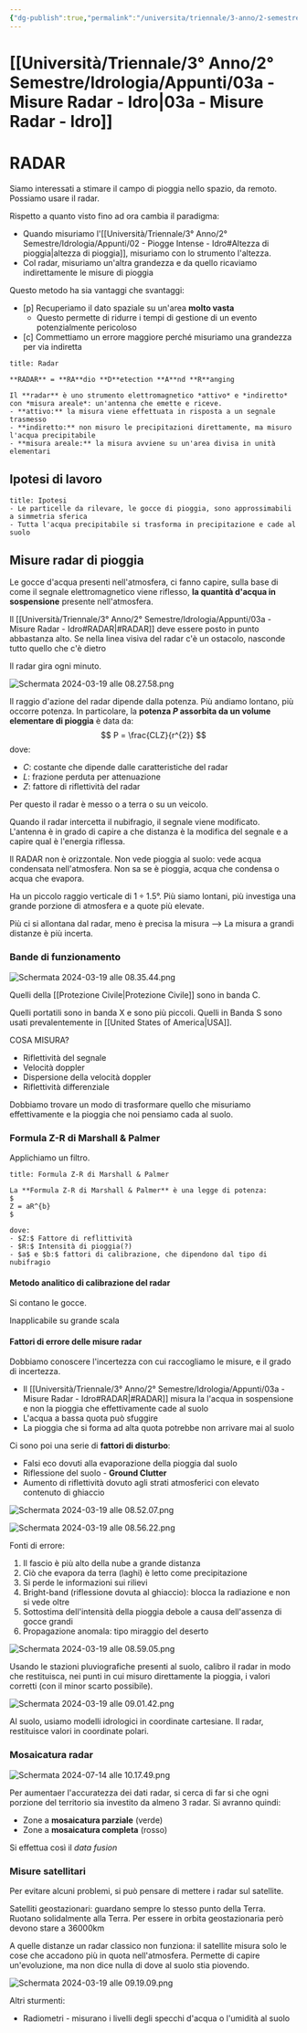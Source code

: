 ```yaml
---
{"dg-publish":true,"permalink":"/universita/triennale/3-anno/2-semestre/idrologia/appunti/03a-misure-radar-idro/"}
---
```


# [[Università/Triennale/3° Anno/2° Semestre/Idrologia/Appunti/03a - Misure Radar - Idro\|03a - Misure Radar - Idro]]



# RADAR

Siamo interessati a stimare il campo di pioggia nello spazio, da remoto. Possiamo usare il radar.

Rispetto a quanto visto fino ad ora cambia il paradigma: 
- Quando misuriamo l'[[Università/Triennale/3° Anno/2° Semestre/Idrologia/Appunti/02 - Piogge Intense - Idro#Altezza di pioggia\|altezza di pioggia]], misuriamo con lo strumento l'altezza.
- Col radar, misuriamo un'altra grandezza e da quello ricaviamo indirettamente le misure di pioggia

Questo metodo ha sia vantaggi che svantaggi:
- [p] Recuperiamo il dato spaziale su un'area **molto vasta**
	- Questo permette di ridurre i tempi di gestione di un evento potenzialmente pericoloso 
- [c] Commettiamo un errore maggiore perché misuriamo una grandezza per via indiretta

```ad-Definizione
title: Radar

**RADAR** = **RA**dio **D**etection **A**nd **R**anging

Il **radar** è uno strumento elettromagnetico *attivo* e *indiretto* con *misura areale*: un'antenna che emette e riceve.
- **attivo:** la misura viene effettuata in risposta a un segnale trasmesso
- **indiretto:** non misuro le precipitazioni direttamente, ma misuro l'acqua precipitabile
- **misura areale:** la misura avviene su un'area divisa in unità elementari

```

## Ipotesi di lavoro

```ad-tip
title: Ipotesi
- Le particelle da rilevare, le gocce di pioggia, sono approssimabili a simmetria sferica
- Tutta l'acqua precipitabile si trasforma in precipitazione e cade al suolo

```


## Misure radar di pioggia


Le gocce d'acqua presenti nell'atmosfera, ci fanno capire, sulla base di come il segnale elettromagnetico viene riflesso, **la quantità d'acqua in sospensione** presente nell'atmosfera.

Il [[Università/Triennale/3° Anno/2° Semestre/Idrologia/Appunti/03a - Misure Radar - Idro#RADAR\|#RADAR]] deve essere posto in punto abbastanza alto. Se nella linea visiva del radar c'è un ostacolo, nasconde tutto quello che c'è dietro

Il radar gira ogni minuto.


![Schermata 2024-03-19 alle 08.27.58.png](/img/user/Universit%C3%A0/Triennale/3%C2%B0%20Anno/2%C2%B0%20Semestre/Idrologia/Appunti/allegati/allegati/Schermata%202024-03-19%20alle%2008.27.58.png)

Il raggio d'azione del radar dipende dalla potenza. Più andiamo lontano, più occorre potenza. In particolare, la **potenza $P$ assorbita da un volume elementare di pioggia** è data da:
$$
P = \frac{CLZ}{r^{2}}
$$
dove:
- $C:$ costante che dipende dalle caratteristiche del radar
- $L:$ frazione perduta per attenuazione
- $Z:$ fattore di riflettività del radar

Per questo il radar è messo o a terra o su un veicolo.

Quando il radar intercetta il nubifragio, il segnale viene modificato. L'antenna è in grado di capire a che distanza è la modifica del segnale e a capire qual è l'energia riflessa.

Il RADAR non è orizzontale. Non vede pioggia al suolo: vede acqua condensata nell'atmosfera. Non sa se è pioggia, acqua che condensa o acqua che evapora.

Ha un piccolo raggio verticale di $1\div 1.5 °$. Più siamo lontani, più investiga una grande porzione di atmosfera e a quote più elevate.

Più ci si allontana dal radar, meno è precisa la misura --> La misura a grandi distanze è più incerta.

### Bande di funzionamento

![Schermata 2024-03-19 alle 08.35.44.png](/img/user/Universit%C3%A0/Triennale/3%C2%B0%20Anno/2%C2%B0%20Semestre/Idrologia/Appunti/allegati/allegati/Schermata%202024-03-19%20alle%2008.35.44.png)

Quelli della [[Protezione Civile\|Protezione Civile]] sono in banda C.

Quelli portatili sono in banda X e sono più piccoli. Quelli in Banda S sono usati prevalentemente in [[United States of America\|USA]].

COSA MISURA?
- Riflettività del segnale
- Velocità doppler
- Dispersione della velocità doppler
- Riflettività differenziale

Dobbiamo trovare un modo di trasformare quello che misuriamo effettivamente e la pioggia che noi pensiamo cada al suolo.

### Formula Z-R di Marshall & Palmer

Applichiamo un filtro.

```ad-Teo
title: Formula Z-R di Marshall & Palmer

La **Formula Z-R di Marshall & Palmer** è una legge di potenza:
$
Z = aR^{b}
$

dove:
- $Z:$ Fattore di reflittività
- $R:$ Intensità di pioggia(?)
- $a$ e $b:$ fattori di calibrazione, che dipendono dal tipo di nubifragio

```

#### Metodo analitico di calibrazione del radar

Si contano le gocce.

Inapplicabile su grande scala

#### Fattori di errore delle misure radar

Dobbiamo conoscere l'incertezza con cui raccogliamo le misure, e il grado di incertezza.

- Il [[Università/Triennale/3° Anno/2° Semestre/Idrologia/Appunti/03a - Misure Radar - Idro#RADAR\|#RADAR]] misura la l'acqua in sospensione e non la pioggia che effettivamente cade al suolo
- L'acqua a bassa quota può sfuggire
- La pioggia che si forma ad alta quota potrebbe non arrivare mai al suolo

Ci sono poi una serie di **fattori di disturbo**:
- Falsi eco dovuti alla evaporazione della pioggia dal suolo
- Riflessione del suolo - **Ground Clutter**
- Aumento di riflettività dovuto agli strati atmosferici con elevato contenuto di ghiaccio


![Schermata 2024-03-19 alle 08.52.07.png](/img/user/Universit%C3%A0/Triennale/3%C2%B0%20Anno/2%C2%B0%20Semestre/Idrologia/Appunti/allegati/allegati/Schermata%202024-03-19%20alle%2008.52.07.png)

![Schermata 2024-03-19 alle 08.56.22.png](/img/user/Universit%C3%A0/Triennale/3%C2%B0%20Anno/2%C2%B0%20Semestre/Idrologia/Appunti/allegati/allegati/Schermata%202024-03-19%20alle%2008.56.22.png)

Fonti di errore:
1. Il fascio è più alto della nube a grande distanza
2. Ciò che evapora da terra (laghi) è letto come precipitazione
3. Si perde le informazioni sui rilievi
4. Bright-band (riflessione dovuta al ghiaccio): blocca la radiazione e non si vede oltre
5. Sottostima dell'intensità della pioggia debole a causa dell'assenza di gocce grandi
6. Propagazione anomala: tipo miraggio del deserto

![Schermata 2024-03-19 alle 08.59.05.png](/img/user/Universit%C3%A0/Triennale/3%C2%B0%20Anno/2%C2%B0%20Semestre/Idrologia/Appunti/allegati/Schermata%202024-03-19%20alle%2008.59.05.png)

Usando le stazioni pluviografiche presenti al suolo, calibro il radar in modo che restituisca, nei punti in cui misuro direttamente la pioggia, i valori corretti (con il minor scarto possibile).

![Schermata 2024-03-19 alle 09.01.42.png](/img/user/Universit%C3%A0/Triennale/3%C2%B0%20Anno/2%C2%B0%20Semestre/Idrologia/Appunti/allegati/allegati/Schermata%202024-03-19%20alle%2009.01.42.png)

Al suolo, usiamo modelli idrologici in coordinate cartesiane. Il radar, restituisce valori in coordinate polari.


### Mosaicatura radar

![Schermata 2024-07-14 alle 10.17.49.png](/img/user/Schermata%202024-07-14%20alle%2010.17.49.png)

Per aumentaer l'accuratezza dei dati radar, si cerca di far si che ogni porzione del territorio sia investito da almeno 3 radar. Si avranno quindi:
- Zone a **mosaicatura parziale** (verde)
- Zone a **mosaicatura completa** (rosso)

Si effettua così il *data fusion*

### Misure satellitari

Per evitare alcuni problemi, si può pensare di mettere i radar sul satellite.

Satelliti geostazionari: guardano sempre lo stesso punto della Terra. Ruotano solidalmente alla Terra. Per essere in orbita geostazionaria però devono stare a 36000km

A quelle distanze un radar classico non funziona: il satellite misura solo le cose che accadono più in quota nell'atmosfera. Permette di capire un'evoluzione, ma non dice nulla di dove al suolo stia piovendo.

![Schermata 2024-03-19 alle 09.19.09.png](/img/user/Universit%C3%A0/Triennale/3%C2%B0%20Anno/2%C2%B0%20Semestre/Idrologia/Appunti/allegati/allegati/Schermata%202024-03-19%20alle%2009.19.09.png)

Altri sturmenti:
- Radiometri - misurano i livelli degli specchi d'acqua o l'umidità al suolo









